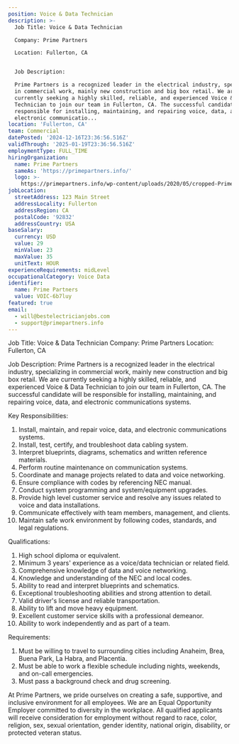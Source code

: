 ```yaml
---
position: Voice & Data Technician
description: >-
  Job Title: Voice & Data Technician

  Company: Prime Partners

  Location: Fullerton, CA


  Job Description:

  Prime Partners is a recognized leader in the electrical industry, specializing
  in commercial work, mainly new construction and big box retail. We are
  currently seeking a highly skilled, reliable, and experienced Voice & Data
  Technician to join our team in Fullerton, CA. The successful candidate will be
  responsible for installing, maintaining, and repairing voice, data, and
  electronic communicatio...
location: 'Fullerton, CA'
team: Commercial
datePosted: '2024-12-16T23:36:56.516Z'
validThrough: '2025-01-19T23:36:56.516Z'
employmentType: FULL_TIME
hiringOrganization:
  name: Prime Partners
  sameAs: 'https://primepartners.info/'
  logo: >-
    https://primepartners.info/wp-content/uploads/2020/05/cropped-Prime-Partners-Logo-NO-BG-1-1.png
jobLocation:
  streetAddress: 123 Main Street
  addressLocality: Fullerton
  addressRegion: CA
  postalCode: '92832'
  addressCountry: USA
baseSalary:
  currency: USD
  value: 29
  minValue: 23
  maxValue: 35
  unitText: HOUR
experienceRequirements: midLevel
occupationalCategory: Voice Data
identifier:
  name: Prime Partners
  value: VOIC-6b7luy
featured: true
email:
  - will@bestelectricianjobs.com
  - support@primepartners.info
---
```




Job Title: Voice & Data Technician
Company: Prime Partners
Location: Fullerton, CA

Job Description:
Prime Partners is a recognized leader in the electrical industry, specializing in commercial work, mainly new construction and big box retail. We are currently seeking a highly skilled, reliable, and experienced Voice & Data Technician to join our team in Fullerton, CA. The successful candidate will be responsible for installing, maintaining, and repairing voice, data, and electronic communications systems.

Key Responsibilities:

1. Install, maintain, and repair voice, data, and electronic communications systems.
2. Install, test, certify, and troubleshoot data cabling system.
3. Interpret blueprints, diagrams, schematics and written reference materials.
4. Perform routine maintenance on communication systems.
5. Coordinate and manage projects related to data and voice networking.
6. Ensure compliance with codes by referencing NEC manual.
7. Conduct system programming and system/equipment upgrades.
8. Provide high level customer service and resolve any issues related to voice and data installations.
9. Communicate effectively with team members, management, and clients.
10. Maintain safe work environment by following codes, standards, and legal regulations.

Qualifications:

1. High school diploma or equivalent.
2. Minimum 3 years' experience as a voice/data technician or related field.
3. Comprehensive knowledge of data and voice networking.
4. Knowledge and understanding of the NEC and local codes.
5. Ability to read and interpret blueprints and schematics.
6. Exceptional troubleshooting abilities and strong attention to detail.
7. Valid driver's license and reliable transportation.
8. Ability to lift and move heavy equipment.
9. Excellent customer service skills with a professional demeanor.
10. Ability to work independently and as part of a team.

Requirements:

1. Must be willing to travel to surrounding cities including Anaheim, Brea, Buena Park, La Habra, and Placentia.
2. Must be able to work a flexible schedule including nights, weekends, and on-call emergencies.
3. Must pass a background check and drug screening.

At Prime Partners, we pride ourselves on creating a safe, supportive, and inclusive environment for all employees. We are an Equal Opportunity Employer committed to diversity in the workplace. All qualified applicants will receive consideration for employment without regard to race, color, religion, sex, sexual orientation, gender identity, national origin, disability, or protected veteran status.
